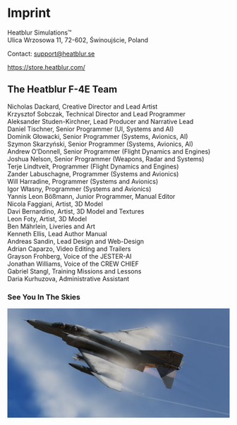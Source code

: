 # Imprint

Heatblur Simulations™\
Ulica Wrzosowa 11, 72-602, Świnoujście, Poland

Contact: <support@heatblur.se>

<https://store.heatblur.com/>

## The Heatblur F-4E Team

Nicholas Dackard, Creative Director and Lead Artist\
Krzysztof Sobczak, Technical Director and Lead Programmer\
Aleksander Studen-Kirchner, Lead Producer and Narrative Lead\
Daniel Tischner, Senior Programmer (UI, Systems and AI)\
Dominik Głowacki, Senior Programmer (Systems, Avionics, AI)\
Szymon Skarzyński, Senior Programmer (Systems, Avionics, AI)\
Andrew O’Donnell, Senior Programmer (Flight Dynamics and Engines)\
Joshua Nelson, Senior Programmer (Weapons, Radar and Systems)\
Terje Lindtveit, Programmer (Flight Dynamics and Engines)\
Zander Labuschagne, Programmer (Systems and Avionics)\
Will Harradine, Programmer (Systems and Avionics)\
Igor Własny, Programmer (Systems and Avionics)\
Yannis Leon Bößmann, Junior Programmer, Manual Editor\
Nicola Faggiani, Artist, 3D Model\
Davi Bernardino, Artist, 3D Model and Textures\
Leon Foty, Artist, 3D Model\
Ben Mährlein, Liveries and Art\
Kenneth Ellis, Lead Author Manual\
Andreas Sandin, Lead Design and Web-Design\
Adrian Caparzo, Video Editing and Trailers\
Grayson Frohberg, Voice of the JESTER-AI\
Jonathan Williams, Voice of the CREW CHIEF\
Gabriel Stangl, Training Missions and Lessons\
Daria Kurhuzova, Administrative Assistant

### See You In The Skies

![f4e_vapor_shot](img/Vapes_06.jpg)

<!-- https://www.youtube.com/watch?v=pg8-mx4KGK8 -->
